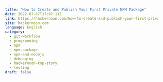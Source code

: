 ```yaml
---
title: "How to Create and Publish Your First Private NPM Package"
date: 2022-07-07T17:07:11Z
link: https://hackernoon.com/how-to-create-and-publish-your-first-private-npm-package?source=rss&utm_medium=RSS&utm_source=news.12bit.vn
site: hackernoon.com
language: English
category:
  - git-workflow
  - programming
  - npm
  - npm-package
  - npm-and-nodejs
  - debugging
  - hackernoon-top-story
  - testing
draft: false
---
```

